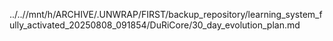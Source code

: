 ../..//mnt/h/ARCHIVE/.UNWRAP/FIRST/backup_repository/learning_system_fully_activated_20250808_091854/DuRiCore/30_day_evolution_plan.md